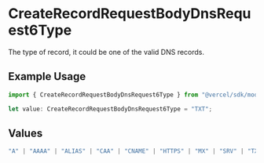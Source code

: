 # CreateRecordRequestBodyDnsRequest6Type

The type of record, it could be one of the valid DNS records.

## Example Usage

```typescript
import { CreateRecordRequestBodyDnsRequest6Type } from "@vercel/sdk/models/operations/createrecord.js";

let value: CreateRecordRequestBodyDnsRequest6Type = "TXT";
```

## Values

```typescript
"A" | "AAAA" | "ALIAS" | "CAA" | "CNAME" | "HTTPS" | "MX" | "SRV" | "TXT" | "NS"
```